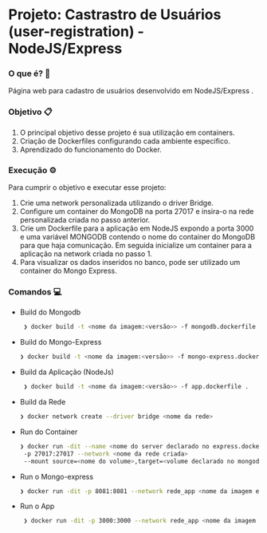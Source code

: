 # Projeto: Castrastro de Usuários (user-registration) - NodeJS/Express

### O que é? 📒

Página web para cadastro de usuários desenvolvido em NodeJS/Express .

### Objetivo 📋

1. O principal objetivo desse projeto é sua utilização em containers.
2. Criação de Dockerfiles configurando cada ambiente especifico.
3. Aprendizado do funcionamento do Docker.

### Execução ⚙️

Para cumprir o objetivo e executar esse projeto:
1. Crie uma network personalizada utilizando o driver Bridge.
2. Configure um container do MongoDB na porta 27017 e insira-o na rede personalizada criada no passo anterior.
3. Crie um Dockerfile para a aplicação em NodeJS expondo a porta 3000 e uma variável MONGODB contendo o nome do container do MongoDB para que haja comunicação. Em seguida inicialize um container para a aplicação na network criada no passo 1.
4. Para visualizar os dados inseridos no banco, pode ser utilizado um container do Mongo Express.

### Comandos 💻

- Build do Mongodb
  
  ```bash
   ❯ docker build -t <nome da imagem:<versão>> -f mongodb.dockerfile .

- Build do Mongo-Express
  
  ```bash
  ❯ docker build -t <nome da imagem:<versão>> -f mongo-express.dockerfile . 

- Build da Aplicação (NodeJs)
  
  ```bash
   ❯ docker build -t <nome da imagem:<versão>> -f app.dockerfile .

- Build da Rede
  
  ```bash
  ❯ docker network create --driver bridge <nome da rede>

- Run do Container
  
  ```bash
  ❯ docker run -dit --name <nome do server declarado no express.dockerfile>
   -p 27017:27017 --network <nome da rede criada>
   --mount source=<nome do volume>,target=<volume declarado no mongodb> <nome do mongodb criado> 
  
- Run o Mongo-express
  
  ```bash
  ❯ docker run -dit -p 8081:8081 --network rede_app <nome da imagem express>
  
- Run o App
  
  ```bash
   ❯ docker run -dit -p 3000:3000 --network rede_app <nome da imagem da aplicação>
